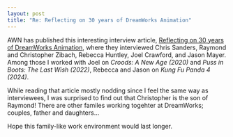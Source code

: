 ```yaml
---
layout: post
title: "Re: Reflecting on 30 years of DreamWorks Animation"
---
```


AWN has published this interesting interview article, [Reflecting on 30 years of DreamWorks Animation](https://www.awn.com/animationworld/reflecting-30-years-dreamworks-animation), where they interviewed Chris Sanders, Raymond and Christopher Zibach, Rebecca Huntley, Joel Crawford, and Jason Mayer.
Among those I worked with Joel on *Croods: A New Age (2020)* and *Puss in Boots: The Last Wish (2022)*, Rebecca and Jason on *Kung Fu Panda 4 (2024)*.

While reading that article mostly nodding since I feel the same way as interviewees, I was surprised to find out that Christopher is the son of Raymond! There are other familes working togehter at DreamWorks; couples, father and daughters...

Hope this family-like work environment would last longer.
